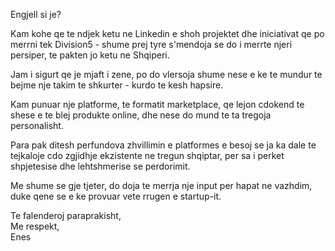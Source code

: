 Engjell si je?  

Kam kohe qe te ndjek ketu ne Linkedin e shoh projektet dhe iniciativat qe po merrni tek Division5 - shume prej tyre s'mendoja se do i merrte njeri persiper, te pakten jo ketu ne Shqiperi.

Jam i sigurt qe je mjaft i zene, po do vlersoja shume nese e ke te mundur te bejme nje takim te shkurter - kurdo te kesh hapsire.

Kam punuar nje platforme, te formatit marketplace, qe lejon cdokend te shese e te blej produkte online, dhe nese do mund te ta tregoja personalisht.

Para pak ditesh perfundova zhvillimin e platformes e besoj se ja ka dale te tejkaloje cdo zgjidhje ekzistente ne tregun shqiptar, per sa i perket shpjetesise dhe lehtshmerise se perdorimit.

Me shume se gje tjeter, do doja te merrja nje input per hapat ne vazhdim, duke qene se e ke provuar vete rrugen e startup-it.  

Te falenderoj paraprakisht,  
Me respekt,  
Enes